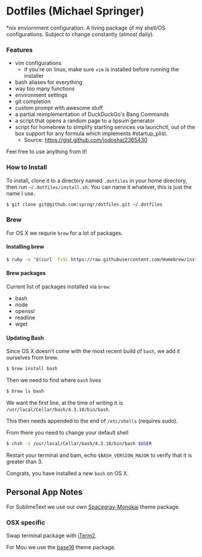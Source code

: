 # Dotfiles (Michael Springer)

*nix enviornment configuration. A living package of my shell/OS configurations. Subject to change constantly (almost daily).

### Features
* vim configurations
	* if you're on linux, make sure `vim` is installed before running the installer
* bash aliases for everything
* way too many functions
* environment settings
* git completion
* custom prompt with awesome stuff
* a partial reimplementation of DuckDuckGo's Bang Commands
* a script that opens a random page to a lipsum generator
* script for homebrew to simplify starting services via launchctl, out of the box support for any formula which implements \#startup_plist.
	* Source: https://gist.github.com/jodosha/2365430


Feel free to use anything from it!

### How to Install

To install, clone it to a directory named `.dotfiles` in your home directory, then run `~/.dotfiles/install.sh`.
You can name it whatever, this is just the name I use.

```bash
$ git clone git@github.com:sprngr/dotfiles.git ~/.dotfiles
```

### Brew

For OS X we requrie `brew` for a lot of packages.

#### Installing brew

```bash
$ ruby -e "$(curl -fsSL https://raw.githubusercontent.com/Homebrew/install/master/install)"
````

#### Brew packages

Current list of packages installed via `brew`:
* bash
* node
* openssl
* readline
* wget

#### Updating Bash

Since OS X doesn't come with the most recent build of `bash`, we add it ourselves from brew.

```bash
$ brew install bash
```

Then we need to find where `bash` lives

```bash
$ brew ls bash
```

We want the first line, at the time of writing it is `/usr/local/Cellar/bash/4.3.18/bin/bash`.

This then needs appended to the end of `/etc/shells` (requires sudo).

From there you need to change your default shell

```bash
$ chsh -s /usr/local/Cellar/bash/4.3.18/bin/bash $USER
```

Restart your terminal and bam, echo `$BASH_VERSION_MAJOR` to verify that it is greater than 3.

Congrats, you have installed a new `bash` on OS X.

## Personal App Notes

For SublimeText we use our own [Spacegray-Monokai](https://github.com/sprngr/spacegray-monokai) theme package.

### OSX specific

Swap terminal package with [iTerm2](http://iterm2.com/).

For Mou we use the [base16](https://github.com/chriskempson/base16-mou) theme package.



